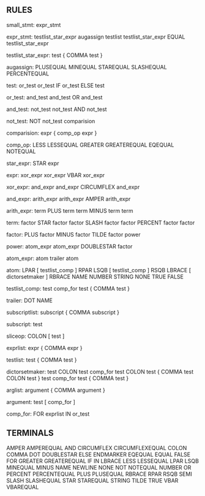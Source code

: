 RULES
-----

small_stmt: expr_stmt

expr_stmt: testlist_star_expr augassign testlist
           testlist_star_expr EQUAL testlist_star_expr

testlist_star_expr: test { COMMA test }

augassign: PLUSEQUAL
           MINEQUAL
           STAREQUAL
           SLASHEQUAL
           PERCENTEQUAL

test: or_test
      or_test IF or_test ELSE test

or_test: and_test
         and_test OR and_test

and_test: not_test
          not_test AND not_test

not_test: NOT not_test
          comparision

comparision: expr { comp_op expr }

comp_op: LESS
         LESSEQUAL
         GREATER
         GREATEREQUAL
         EQEQUAL
         NOTEQUAL

star_expr: STAR expr

expr: xor_expr
      xor_expr VBAR xor_expr

xor_expr: and_expr
          and_expr CIRCUMFLEX and_expr

and_expr: arith_expr
          arith_expr AMPER arith_expr

arith_expr: term PLUS term
            term MINUS term
            term

term: factor STAR factor
      factor SLASH factor
      factor PERCENT factor
      factor

factor: PLUS factor
        MINUS factor
        TILDE factor
        power

power: atom_expr
       atom_expr DOUBLESTAR factor

atom_expr: atom trailer
           atom

atom: LPAR [ testlist_comp ] RPAR
      LSQB [ testlist_comp ] RSQB
      LBRACE [ dictorsetmaker ] RBRACE
      NAME
      NUMBER
      STRING
      NONE
      TRUE
      FALSE

testlist_comp: test comp_for
               test { COMMA test }

trailer: DOT NAME

subscriptlist: subscript { COMMA subscript }

subscript: test

sliceop: COLON [ test ]

exprlist: expr { COMMA expr }

testlist: test { COMMA test }

dictorsetmaker: test COLON test comp_for
                test COLON test { COMMA test COLON test }
                test comp_for
                test { COMMA test }

arglist: argument { COMMA argument }

argument: test [ comp_for ]

comp_for: FOR exprlist IN or_test




TERMINALS
---------
AMPER
AMPEREQUAL
AND
CIRCUMFLEX
CIRCUMFLEXEQUAL
COLON
COMMA
DOT
DOUBLESTAR
ELSE
ENDMARKER
EQEQUAL
EQUAL
FALSE
FOR
GREATER
GREATEREQUAL
IF
IN
LBRACE
LESS
LESSEQUAL
LPAR
LSQB
MINEQUAL
MINUS
NAME
NEWLINE
NONE
NOT
NOTEQUAL
NUMBER
OR
PERCENT
PERCENTEQUAL
PLUS
PLUSEQUAL
RBRACE
RPAR
RSQB
SEMI
SLASH
SLASHEQUAL
STAR
STAREQUAL
STRING
TILDE
TRUE
VBAR
VBAREQUAL